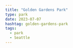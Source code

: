 ```yaml
---
title: "Golden Gardens Park"
type: park
date: 2023-07-07
hashtag: golden-gardens-park
tags:
  - park
  - Seattle
---
```

